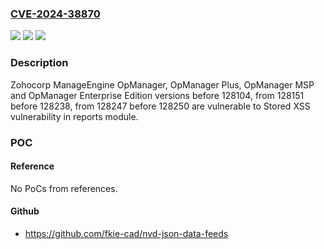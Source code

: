 ### [CVE-2024-38870](https://cve.mitre.org/cgi-bin/cvename.cgi?name=CVE-2024-38870)
![](https://img.shields.io/static/v1?label=Product&message=OpManager%2C%20OpManager%20Plus%2C%20OpManager%20MSP%2C%20OpManager%20Enterprise%20Edition&color=blue)
![](https://img.shields.io/static/v1?label=Version&message=0%3C%20128104%20&color=brighgreen)
![](https://img.shields.io/static/v1?label=Vulnerability&message=CWE-79%20Improper%20Neutralization%20of%20Input%20During%20Web%20Page%20Generation%20(XSS%20or%20'Cross-site%20Scripting')&color=brighgreen)

### Description

Zohocorp ManageEngine OpManager, OpManager Plus, OpManager MSP and OpManager Enterprise Edition versions before 128104, from 128151 before 128238, from 128247 before 128250 are vulnerable to Stored XSS vulnerability in reports module.

### POC

#### Reference
No PoCs from references.

#### Github
- https://github.com/fkie-cad/nvd-json-data-feeds

